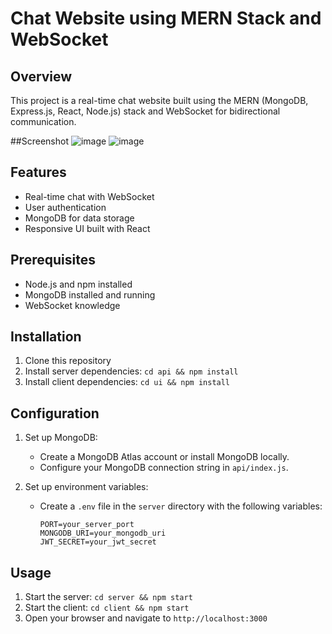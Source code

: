 # Chat Website using MERN Stack and WebSocket

## Overview
This project is a real-time chat website built using the MERN (MongoDB, Express.js, React, Node.js) stack and WebSocket for bidirectional communication.

##Screenshot 
   ![image](https://github.com/aman1205/Chat_Application/assets/113249368/bfc30d5d-7bc4-4598-893f-c519431bbe86)
   ![image](https://github.com/aman1205/Chat_Application/assets/113249368/f86a6407-38e3-40b3-a2e8-3333c9c85b98)
## Features
- Real-time chat with WebSocket
- User authentication
- MongoDB for data storage
- Responsive UI built with React

## Prerequisites
- Node.js and npm installed
- MongoDB installed and running
- WebSocket knowledge

## Installation
1. Clone this repository
2. Install server dependencies: `cd api && npm install`
3. Install client dependencies: `cd ui && npm install`

## Configuration
1. Set up MongoDB:
   - Create a MongoDB Atlas account or install MongoDB locally.
   - Configure your MongoDB connection string in `api/index.js`.

2. Set up environment variables:
   - Create a `.env` file in the `server` directory with the following variables:
     ```
     PORT=your_server_port
     MONGODB_URI=your_mongodb_uri
     JWT_SECRET=your_jwt_secret
     ```

## Usage
1. Start the server: `cd server && npm start`
2. Start the client: `cd client && npm start`
3. Open your browser and navigate to `http://localhost:3000`
   






